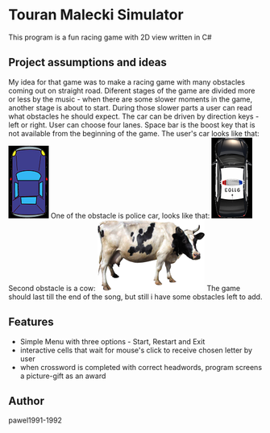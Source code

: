 
# Touran Malecki Simulator

This program is a fun racing game with 2D view written in C# 

## Project assumptions and ideas 

My idea for that game was to make a racing game with many obstacles coming out on straight road. Diferent stages of the game are divided more or less by the music - when there are some slower moments in the game, another stage is about to start. During those slower parts a user can read what obstacles he should expect.
The car can be driven by direction keys - left or right. User can choose four lanes. Space bar is the boost key that is not available from the beginning of the game.
The user's car looks like that:
![Car](/TouranMaleckiSimulator/Car.png)
One of the obstacle is police car, looks like that:
![Police](/TouranMaleckiSimulator/paly.png)
Second obstacle is a cow:
![Police](/TouranMaleckiSimulator/krowa.png)
The game should last till the end of the song, but still i have some obstacles left to add. 

## Features

* Simple Menu with three options - Start, Restart and Exit
* interactive cells that wait for mouse's click to receive chosen letter by user
* when crossword is completed with correct headwords, program screens a picture-gift as an award


## Author

pawel1991-1992
